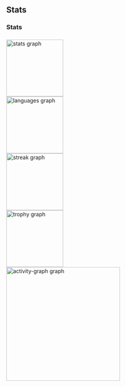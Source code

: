 <h2 align="left">Stats</h2>

###

<h3 align="left">Stats</h3>

###

<div align="left">
  <img src="https://github-readme-stats.vercel.app/api?username=ismaelcamargo&hide_title=false&hide_rank=false&show_icons=true&include_all_commits=true&count_private=true&disable_animations=false&theme=merko&locale=en&hide_border=false&order=1" height="150" alt="stats graph" /> <br>
  <img src="https://github-readme-stats.vercel.app/api/top-langs?username=ismaelcamargo&locale=en&hide_title=false&layout=compact&card_width=320&langs_count=5&theme=merko&hide_border=false&order=2" height="150" alt="languages graph" /> <br>
  <img src="https://streak-stats.demolab.com?user=ismaelcamargo&locale=en&mode=daily&theme=merko&hide_border=false&border_radius=5&order=3" height="150" alt="streak graph" /> <br>
  <img src="https://github-profile-trophy.vercel.app?username=ismaelcamargo&theme=radical&column=-1&row=1&margin-w=8&margin-h=8&no-bg=false&no-frame=false&order=4" height="150" alt="trophy graph" /> <br>
  <img src="https://github-readme-activity-graph.vercel.app/graph?username=ismaelcamargo&radius=16&theme=redical&area=true&order=5" height="300" alt="activity-graph graph"  />
</div>

###
